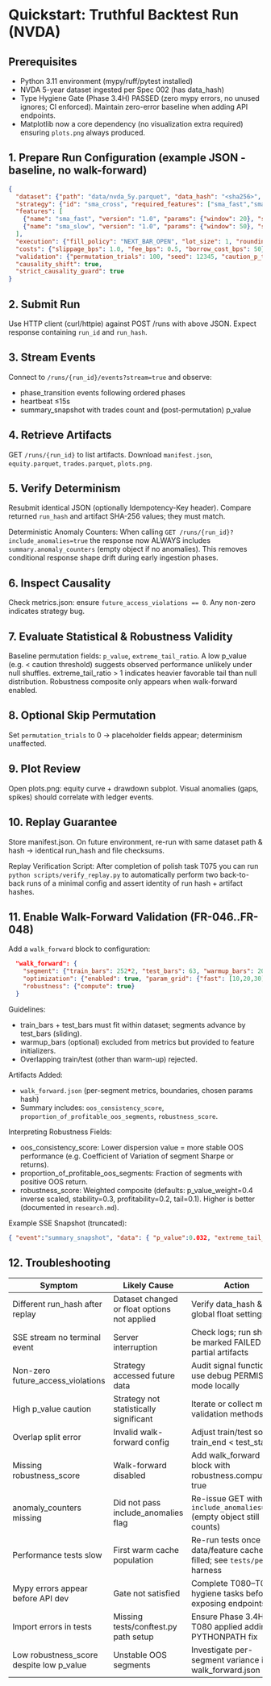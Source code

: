 # Quickstart: Truthful Backtest Run (NVDA)

## Prerequisites
- Python 3.11 environment (mypy/ruff/pytest installed)
- NVDA 5-year dataset ingested per Spec 002 (has data_hash)
- Type Hygiene Gate (Phase 3.4H) PASSED (zero mypy errors, no unused ignores; CI enforced). Maintain zero-error baseline when adding API endpoints.
- Matplotlib now a core dependency (no visualization extra required) ensuring `plots.png` always produced.

## 1. Prepare Run Configuration (example JSON - baseline, no walk-forward)
```json
{
  "dataset": {"path": "data/nvda_5y.parquet", "data_hash": "<sha256>", "calendar_id": "XNYS"},
  "strategy": {"id": "sma_cross", "required_features": ["sma_fast","sma_slow"], "parameters": {"fast": 20, "slow": 50}},
  "features": [
    {"name": "sma_fast", "version": "1.0", "params": {"window": 20}, "shift_applied": true},
    {"name": "sma_slow", "version": "1.0", "params": {"window": 50}, "shift_applied": true}
  ],
  "execution": {"fill_policy": "NEXT_BAR_OPEN", "lot_size": 1, "rounding_mode": "ROUND"},
  "costs": {"slippage_bps": 1.0, "fee_bps": 0.5, "borrow_cost_bps": 50},
  "validation": {"permutation_trials": 100, "seed": 12345, "caution_p_threshold": 0.1},
  "causality_shift": true,
  "strict_causality_guard": true
}
```

## 2. Submit Run
Use HTTP client (curl/httpie) against POST /runs with above JSON.
Expect response containing `run_id` and `run_hash`.

## 3. Stream Events
Connect to `/runs/{run_id}/events?stream=true` and observe:
- phase_transition events following ordered phases
- heartbeat ≤15s
- summary_snapshot with trades count and (post-permutation) p_value

## 4. Retrieve Artifacts
GET `/runs/{run_id}` to list artifacts. Download `manifest.json`, `equity.parquet`, `trades.parquet`, `plots.png`.

## 5. Verify Determinism
Resubmit identical JSON (optionally Idempotency-Key header). Compare returned `run_hash` and artifact SHA-256 values; they must match.

Deterministic Anomaly Counters:
When calling `GET /runs/{run_id}?include_anomalies=true` the response now ALWAYS includes `summary.anomaly_counters` (empty object if no anomalies). This removes conditional response shape drift during early ingestion phases.

## 6. Inspect Causality
Check metrics.json: ensure `future_access_violations == 0`. Any non-zero indicates strategy bug.

## 7. Evaluate Statistical & Robustness Validity
Baseline permutation fields: `p_value`, `extreme_tail_ratio`. A low p_value (e.g. < caution threshold) suggests observed performance unlikely under null shuffles. extreme_tail_ratio > 1 indicates heavier favorable tail than null distribution. Robustness composite only appears when walk-forward enabled.

## 8. Optional Skip Permutation
Set `permutation_trials` to 0 → placeholder fields appear; determinism unaffected.

## 9. Plot Review
Open plots.png: equity curve + drawdown subplot. Visual anomalies (gaps, spikes) should correlate with ledger events.

## 10. Replay Guarantee
Store manifest.json. On future environment, re-run with same dataset path & hash → identical run_hash and file checksums.

Replay Verification Script:
After completion of polish task T075 you can run `python scripts/verify_replay.py` to automatically perform two back-to-back runs of a minimal config and assert identity of run hash + artifact hashes.

## 11. Enable Walk-Forward Validation (FR-046..FR-048)
Add a `walk_forward` block to configuration:
```json
  "walk_forward": {
    "segment": {"train_bars": 252*2, "test_bars": 63, "warmup_bars": 20},
    "optimization": {"enabled": true, "param_grid": {"fast": [10,20,30], "slow": [40,50,60]}},
    "robustness": {"compute": true}
  }
```
Guidelines:
- train_bars + test_bars must fit within dataset; segments advance by test_bars (sliding).
- warmup_bars (optional) excluded from metrics but provided to feature initializers.
- Overlapping train/test (other than warm-up) rejected.

Artifacts Added:
- `walk_forward.json` (per-segment metrics, boundaries, chosen params hash)
- Summary includes: `oos_consistency_score`, `proportion_of_profitable_oos_segments`, `robustness_score`.

Interpreting Robustness Fields:
- oos_consistency_score: Lower dispersion value = more stable OOS performance (e.g. Coefficient of Variation of segment Sharpe or returns).
- proportion_of_profitable_oos_segments: Fraction of segments with positive OOS return.
- robustness_score: Weighted composite (defaults: p_value_weight=0.4 inverse scaled, stability=0.3, profitability=0.2, tail=0.1). Higher is better (documented in `research.md`).

Example SSE Snapshot (truncated):
```json
{ "event":"summary_snapshot", "data": { "p_value":0.032, "extreme_tail_ratio":1.7, "oos_consistency_score":0.22, "proportion_of_profitable_oos_segments":0.75, "robustness_score":0.68 } }
```

## 12. Troubleshooting
| Symptom | Likely Cause | Action |
|---------|--------------|--------|
| Different run_hash after replay | Dataset changed or float options not applied | Verify data_hash & global float settings |
| SSE stream no terminal event | Server interruption | Check logs; run should be marked FAILED with partial artifacts |
| Non-zero future_access_violations | Strategy accessed future data | Audit signal function; use debug PERMISSIVE mode locally |
| High p_value caution | Strategy not statistically significant | Iterate or collect more validation methods |
| Overlap split error | Invalid walk-forward config | Adjust train/test so train_end < test_start |
| Missing robustness_score | Walk-forward disabled | Add walk_forward block with robustness.compute true |
| anomaly_counters missing | Did not pass include_anomalies flag | Re-issue GET with `?include_anomalies=true` (empty object still counts) |
| Performance tests slow | First warm cache population | Re-run tests once data/feature caches filled; see `tests/perf/` harness |
| Mypy errors appear before API dev | Gate not satisfied | Complete T080–T086 hygiene tasks before exposing endpoints |
| Import errors in tests | Missing tests/conftest.py path setup | Ensure Phase 3.4H T080 applied adding PYTHONPATH fix |
| Low robustness_score despite low p_value | Unstable OOS segments | Investigate per-segment variance in walk_forward.json |
